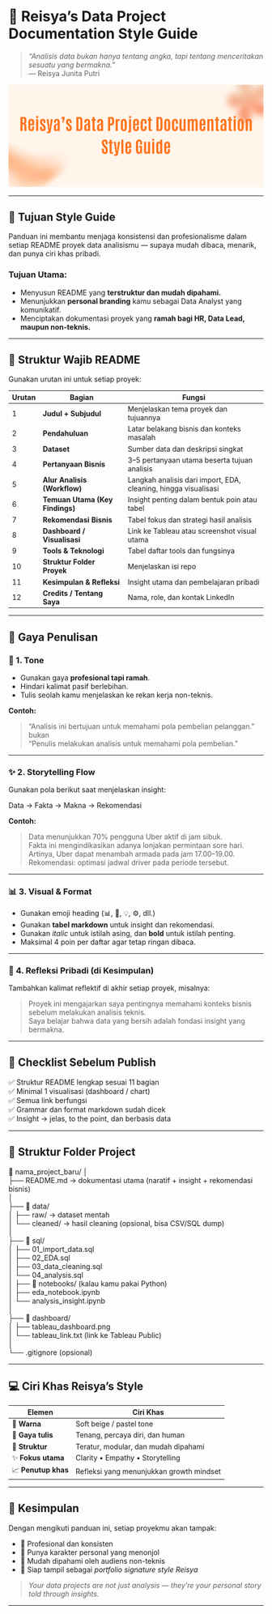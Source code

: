 # 🌸 **Reisya’s Data Project Documentation Style Guide**
> *“Analisis data bukan hanya tentang angka, tapi tentang menceritakan sesuatu yang bermakna.”*  
> — Reisya Junita Putri  

![Style Guide Banner](assets/style_guide_banner.png)

---

## 🎯 **Tujuan Style Guide**
Panduan ini membantu menjaga konsistensi dan profesionalisme dalam setiap README proyek data analisismu — supaya mudah dibaca, menarik, dan punya ciri khas pribadi.

### Tujuan Utama:
- Menyusun README yang **terstruktur dan mudah dipahami.**
- Menunjukkan **personal branding** kamu sebagai Data Analyst yang komunikatif.
- Menciptakan dokumentasi proyek yang **ramah bagi HR, Data Lead, maupun non-teknis.**

---

## 🧩 **Struktur Wajib README**
Gunakan urutan ini untuk setiap proyek:

| Urutan | Bagian | Fungsi |
|--------|---------|--------|
| 1 | **Judul + Subjudul** | Menjelaskan tema proyek dan tujuannya |
| 2 | **Pendahuluan** | Latar belakang bisnis dan konteks masalah |
| 3 | **Dataset** | Sumber data dan deskripsi singkat |
| 4 | **Pertanyaan Bisnis** | 3–5 pertanyaan utama beserta tujuan analisis |
| 5 | **Alur Analisis (Workflow)** | Langkah analisis dari import, EDA, cleaning, hingga visualisasi |
| 6 | **Temuan Utama (Key Findings)** | Insight penting dalam bentuk poin atau tabel |
| 7 | **Rekomendasi Bisnis** | Tabel fokus dan strategi hasil analisis |
| 8 | **Dashboard / Visualisasi** | Link ke Tableau atau screenshot visual utama |
| 9 | **Tools & Teknologi** | Tabel daftar tools dan fungsinya |
| 10 | **Struktur Folder Proyek** | Menjelaskan isi repo |
| 11 | **Kesimpulan & Refleksi** | Insight utama dan pembelajaran pribadi |
| 12 | **Credits / Tentang Saya** | Nama, role, dan kontak LinkedIn |

---

## 🎨 **Gaya Penulisan**

### 💬 1. Tone
- Gunakan gaya **profesional tapi ramah**.  
- Hindari kalimat pasif berlebihan.  
- Tulis seolah kamu menjelaskan ke rekan kerja non-teknis.  

**Contoh:**
> “Analisis ini bertujuan untuk memahami pola pembelian pelanggan.”  
> bukan  
> “Penulis melakukan analisis untuk memahami pola pembelian.”

---

### ✨ 2. Storytelling Flow
Gunakan pola berikut saat menjelaskan insight:

Data → Fakta → Makna → Rekomendasi


**Contoh:**
> Data menunjukkan 70% pengguna Uber aktif di jam sibuk.  
> Fakta ini mengindikasikan adanya lonjakan permintaan sore hari.  
> Artinya, Uber dapat menambah armada pada jam 17.00–19.00.  
> Rekomendasi: optimasi jadwal driver pada periode tersebut.

---

### 📊 3. Visual & Format
- Gunakan emoji heading (📊, 🧩, 💡, ⚙️, dll.)  
- Gunakan **tabel markdown** untuk insight dan rekomendasi.  
- Gunakan *italic* untuk istilah asing, dan **bold** untuk istilah penting.  
- Maksimal 4 poin per daftar agar tetap ringan dibaca.  

---

### 🧠 4. Refleksi Pribadi (di Kesimpulan)
Tambahkan kalimat reflektif di akhir setiap proyek, misalnya:

> Proyek ini mengajarkan saya pentingnya memahami konteks bisnis sebelum melakukan analisis teknis.  
> Saya belajar bahwa data yang bersih adalah fondasi insight yang bermakna.

---

## 🧰 **Checklist Sebelum Publish**
✅ Struktur README lengkap sesuai 11 bagian  
✅ Minimal 1 visualisasi (dashboard / chart)  
✅ Semua link berfungsi  
✅ Grammar dan format markdown sudah dicek  
✅ Insight → jelas, to the point, dan berbasis data  

---

## 📂 **Struktur Folder Project**
📁 nama_project_baru/
│  
├── README.md → dokumentasi utama (naratif + insight + rekomendasi bisnis)  
│  
├── 📁 data/  
│ ├── raw/ → dataset mentah  
│ └── cleaned/ → hasil cleaning (opsional, bisa CSV/SQL dump)  
│  
├── 📁 sql/  
│ ├── 01_import_data.sql  
│ ├── 02_EDA.sql  
│ ├── 03_data_cleaning.sql  
│ └── 04_analysis.sql  
│
├── 📁 notebooks/ (kalau kamu pakai Python)  
│ ├── eda_notebook.ipynb  
│ └── analysis_insight.ipynb  
│  
├── 📁 dashboard/  
│ ├── tableau_dashboard.png  
│ └── tableau_link.txt (link ke Tableau Public)  
│  
└── .gitignore (opsional)  

---

## 💻 **Ciri Khas Reisya’s Style**
| Elemen | Ciri Khas |
|---------|------------|
| 🎨 **Warna** | Soft beige / pastel tone |
| 💬 **Gaya tulis** | Tenang, percaya diri, dan human |
| 🧩 **Struktur** | Teratur, modular, dan mudah dipahami |
| ✨ **Fokus utama** | Clarity • Empathy • Storytelling |
| 📈 **Penutup khas** | Refleksi yang menunjukkan growth mindset |

---

## 🌷 **Kesimpulan**
Dengan mengikuti panduan ini, setiap proyekmu akan tampak:
- 💼 Profesional dan konsisten  
- 🌸 Punya karakter personal yang menonjol  
- 💬 Mudah dipahami oleh audiens non-teknis  
- 🧠 Siap tampil sebagai *portfolio signature style Reisya*  

> *Your data projects are not just analysis — they’re your personal story told through insights.*

---
